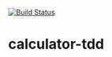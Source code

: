 [![Build Status](https://h-esmaeili.visualstudio.com/TDD%20Calculator/_apis/build/status/h-esmaeili.tdd-calculator?branchName=main)](https://h-esmaeili.visualstudio.com/TDD%20Calculator/_build/latest?definitionId=2&branchName=main)

# calculator-tdd